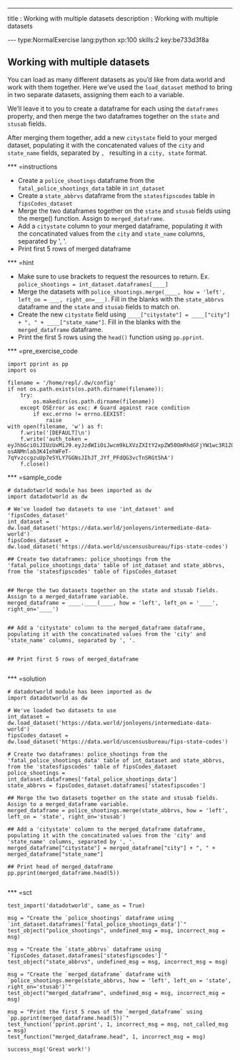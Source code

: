 ---
title       : Working with multiple datasets
description : Working with multiple datasets

--- type:NormalExercise lang:python xp:100 skills:2 key:be733d3f8a
## Working with multiple datasets

You can load as many different datasets as you’d like from data.world and work with them together. Here we’ve used the `load_dataset` method to bring in two separate datasets, assigning them each to a variable. 

We’ll leave it to you to create a dataframe for each using the `dataframes` property, and then merge the two dataframes together on the `state` and `stusab` fields. 

After merging them together, add a new `citystate` field to your merged dataset, populating it with the concatenated values of the `city` and `state_name` fields, separated by `, ` resulting in a `city, state` format.


*** =instructions
- Create a `police_shootings` dataframe from the `fatal_police_shootings_data` table in `int_dataset`
- Create a `state_abbrvs` dataframe from the `statesfipscodes` table in `fipsCodes_dataset`
- Merge the two dataframes together on the `state` and `stusab` fields using the merge() function. Assign to `merged_dataframe`.
- Add a `citystate` column to your merged dataframe, populating it with the concatinated values from the `city` and `state_name` columns, separated by ', '. 
- Print first 5 rows of merged dataframe

*** =hint
- Make sure to use brackets to request the resources to return. Ex. `police_shootings = int_dataset.dataframes[____]`
- Merge the datasets with `police_shootings.merge(____, how = 'left', left_on = ___, right_on=___)`. Fill in the blanks with the `state_abbrvs` dataframe and the `state` and `stusab` fields to match on.
- Create the new `citystate` field using `____["citystate"] = ____["city"] + ", " + ____["state_name"]`. Fill in the blanks with the `merged_dataframe` dataframe.
- Print the first 5 rows using the `head()` function using `pp.pprint`.

*** =pre_exercise_code
```{python}
import pprint as pp
import os

filename = '/home/repl/.dw/config'
if not os.path.exists(os.path.dirname(filename)):
    try:
        os.makedirs(os.path.dirname(filename))
    except OSError as exc: # Guard against race condition
        if exc.errno != errno.EEXIST:
            raise
with open(filename, 'w') as f:
    f.write('[DEFAULT]\n')
    f.write('auth_token = eyJhbGciOiJIUzUxMiJ9.eyJzdWIiOiJwcm9kLXVzZXItY2xpZW50OmRhdGFjYW1wc3R1ZGVudCIsImlzcyI6ImFnZW50OmRhdGFjYW1wc3R1ZGVudDo6MmMzMTM4Y2YtMGJjNy00N2FmLTg1MWItMGE1YmQ3ZTlhYjliIiwiaWF0IjoxNDkzMjI5NjMwLCJyb2xlIjpbInVzZXJfYXBpX3JlYWQiXSwiZ2VuZXJhbC1wdXJwb3NlIjp0cnVlfQ.ISiCSEd1Zb5Ot40-osANMnlab3K4IehWFeT-7qYvzccgzuUp7eSYLY7GGNsJIhJT_JYf_PFdQG3vcTnSRGt5hA')
    f.close()
```

*** =sample_code
```{python}
# datadotworld module has been imported as dw
import datadotworld as dw

# We've loaded two datasets to use 'int_dataset' and 'fipsCodes_dataset'
int_dataset = dw.load_dataset('https://data.world/jonloyens/intermediate-data-world')
fipsCodes_dataset = dw.load_dataset('https://data.world/uscensusbureau/fips-state-codes')

## Create two dataframes: police_shootings from the 'fatal_police_shootings_data' table of int_dataset and state_abbrvs, from the 'statesfipscodes' table of fipsCodes_dataset


## Merge the two datasets together on the state and stusab fields. Assign to a merged_dataframe variable.
merged_dataframe = ____.____(____, how = 'left', left_on = '____', right_on='____')


## Add a 'citystate' column to the merged_dataframe dataframe, populating it with the concatinated values from the 'city' and 'state_name' columns, separated by ', '. 


## Print first 5 rows of merged_dataframe


```

*** =solution
```{python}
# datadotworld module has been imported as dw
import datadotworld as dw

# We've loaded two datasets to use
int_dataset = dw.load_dataset('https://data.world/jonloyens/intermediate-data-world')
fipsCodes_dataset = dw.load_dataset('https://data.world/uscensusbureau/fips-state-codes')

# Create two dataframes: police_shootings from the 'fatal_police_shootings_data' table of int_dataset and state_abbrvs, from the 'statesfipscodes' table of fipsCodes_dataset
police_shootings = int_dataset.dataframes['fatal_police_shootings_data']
state_abbrvs = fipsCodes_dataset.dataframes['statesfipscodes']

## Merge the two datasets together on the state and stusab fields. Assign to a merged_dataframe variable.
merged_dataframe = police_shootings.merge(state_abbrvs, how = 'left', left_on = 'state', right_on='stusab')

## Add a 'citystate' column to the merged_dataframe dataframe, populating it with the concatinated values from the 'city' and 'state_name' columns, separated by ', '. 
merged_dataframe["citystate"] = merged_dataframe["city"] + ", " + merged_dataframe["state_name"]

## Print head of merged_dataframe
pp.pprint(merged_dataframe.head(5))


```

*** =sct
```{python}
test_import('datadotworld', same_as = True)

msg = "Create the `police_shootings` dataframe using `int_dataset.dataframes['fatal_police_shootings_data']`"
test_object("police_shootings", undefined_msg = msg, incorrect_msg = msg)

msg = "Create the `state_abbrvs` dataframe using `fipsCodes_dataset.dataframes['statesfipscodes']`"
test_object("state_abbrvs", undefined_msg = msg, incorrect_msg = msg)

msg = "Create the `merged_dataframe` dataframe with `police_shootings.merge(state_abbrvs, how = 'left', left_on = 'state', right_on='stusab')`"
test_object("merged_dataframe", undefined_msg = msg, incorrect_msg = msg)

msg = "Print the first 5 rows of the `merged_dataframe` using `pp.pprint(merged_dataframe.head(5))`"
test_function('pprint.pprint', 1, incorrect_msg = msg, not_called_msg = msg)
test_function("merged_dataframe.head", 1, incorrect_msg = msg)

success_msg('Great work!')
```
